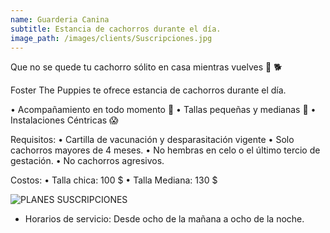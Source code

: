 ```yaml
---
name: Guarderia Canina
subtitle: Estancia de cachorros durante el día.
image_path: /images/clients/Suscripciones.jpg
---
```

Que no se quede tu cachorro sólito en casa mientras vuelves 🙁 🐕

Foster The Puppies te ofrece estancia de cachorros durante el día.

 • Acompañamiento en todo momento 🥰
 • Tallas pequeñas y medianas 🥳
 • Instalaciones Céntricas 😱

Requisitos: 
 • Cartilla de vacunación y desparasitación vigente 
 • Solo cachorros mayores de 4 meses.
 • No hembras en celo o el último tercio de gestación.
 • No cachorros agresivos.

Costos:
 • Talla chica: 100 $
 • Talla Mediana: 130 $

![PLANES SUSCRIPCIONES](https://user-images.githubusercontent.com/95257716/166170962-e8154070-cdbd-4225-a20e-64c30add437b.jpg)


* Horarios de servicio: 
Desde ocho de la mañana a ocho de la noche.
